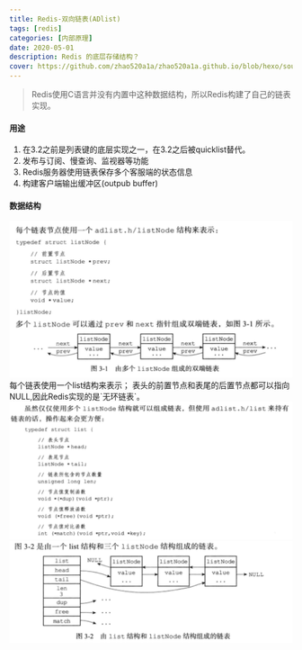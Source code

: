 ```yaml
---
title: Redis-双向链表(ADlist)
tags: [redis]
categories: [内部原理]
date: 2020-05-01
description: Redis 的底层存储结构？
cover: https://github.com/zhao520a1a/zhao520a1a.github.io/blob/hexo/source/cover/Redis-adlist.jpg?raw=true
---
```


> Redis使用C语言并没有内置中这种数据结构，所以Redis构建了自己的链表实现。

#### 用途

1. 在3.2之前是列表键的底层实现之一，在3.2之后被quicklist替代。
2. 发布与订阅、慢查询、监视器等功能
3. Redis服务器使用链表保存多个客服端的状态信息
4. 构建客户端输出缓冲区(outpub buffer)

#### 数据结构

<img src="Redis-双向链表(ADlist)/14A882FC-34BD-47D0-A891-1A85CFBEC5E1.png" alt="img" />
每个链表使用一个list结构来表示；
表头的前置节点和表尾的后置节点都可以指向NULL,因此Redis实现的是`无环链表`。
 <img src="Redis-双向链表(ADlist)/ABE04246-074F-47A9-A8E8-5DECE3BF1045.png" alt="img" />

 <img src="Redis-双向链表(ADlist)/A92F8473-2BD2-4C86-88AD-5B88FD68D2C5.png" alt="img" />
